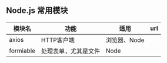 

## Node.js 常用模块

|   模块名  |   功能           |   适用         |  url  |
|-----------|-----------------|-----------------|----------------------------------------|
| axios     | HTTP客户端      | 浏览器、Node    | |
| formiable | 处理表单，尤其是文件 | Node       |  |



